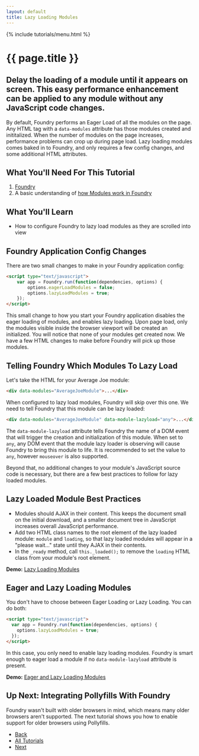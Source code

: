 ```yaml
---
layout: default
title: Lazy Loading Modules
---
```


{% include tutorials/menu.html %}

# {{ page.title }}

<h2 class="intro">
	Delay the loading of a module until it appears on screen. This easy
	performance enhancement can be applied to any module without any JavaScript
	code changes.
</h2>

By default, Foundry performs an Eager Load of all the modules on the page. Any
HTML tag with a `data-modules` attribute has those modules created and
inititalized. When the number of modules on the page increases, performance
problems can crop up during page load. Lazy loading modules comes baked in to
Foundry, and only requires a few config changes, and some additional HTML
attributes.

## What You'll Need For This Tutorial

1. [Foundry](/downloads.html)
2. A basic understanding of [how Modules work in Foundry](/tutorials/introduction-to-modules.html)

## What You'll Learn

- How to configure Foundry to lazy load modules as they are scrolled into view

## Foundry Application Config Changes

There are two small changes to make in your Foundry application config:

```html
<script type="text/javascript">
	var app = Foundry.run(function(dependencies, options) {
		options.eagerLoadModules = false;
		options.lazyLoadModules = true;
	});
</script>
```

This small change to how you start your Foundry application disables the eager
loading of modules, and enables lazy loading. Upon page load, only the modules
visible inside the browser viewport will be created an initialized. You will
notice that none of your modules get created now. We have a few HTML changes to
make before Foundry will pick up those modules.

## Telling Foundry Which Modules To Lazy Load

Let's take the HTML for your Average Joe module:

```html
<div data-modules="AverageJoeModule">...</div>
```

When configured to lazy load modules, Foundry will skip over this one. We need
to tell Foundry that this module can be lazy loaded:

```html
<div data-modules="AverageJoeModule" data-module-lazyload="any">...</div>
```

The `data-module-lazyload` attribute tells Foundry the name of a DOM event that
will trigger the creation and initialization of this module. When set to `any`,
any DOM event that the module lazy loader is observing will cause Foundry to
bring this module to life. It is recommended to set the value to `any`, however
`mouseover` is also supported.

Beyond that, no additional changes to your module's JavaScript source code is
necessary, but there are a few best practices to follow for lazy loaded modules.

## Lazy Loaded Module Best Practices

- Modules should AJAX in their content. This keeps the document small on the
  initial download, and a smaller document tree in JavaScript increases overall
  JavaScript performance.
- Add two HTML class names to the root element of the lazy loaded module:
  `module` and `loading`, so that lazy loaded modules will appear in a "please
  wait..." state until they AJAX in their contents.
- In the `_ready` method, call `this._loaded();` to remove the `loading` HTML
  class from your module's root element.

__Demo:__ [Lazy Loading Modules](/tutorials/examples/lazy-loading-modules/)

## Eager and Lazy Loading Modules

You don't have to choose between Eager Loading or Lazy Loading. You can do both:

```html
<script type="text/javascript">
  var app = Foundry.run(function(dependencies, options) {
    options.lazyLoadModules = true;
  });
</script>
```

In this case, you only need to enable lazy loading modules. Foundry is smart
enough to eager load a module if no `data-module-lazyload` attribute is present.

__Demo:__ [Eager and Lazy Loading Modules](http://localhost:4000/tutorials/examples/lazy-loading-modules/eager-and-lazy-loading.html)

## Up Next: Integrating Pollyfills With Foundry

Foundry wasn't built with older browsers in mind, which means many older
browsers aren't supported. The next tutorial shows you how to enable support for
older browsers using Pollyfills.

<ul class="pagination">
    <li class="pagination-back"><a href="/tutorials/responsive-modules.html" title="Back: Responsive Modules Using CSS3 Media Queries">Back</a></li>
    <li class="pagination-up"><a href="/tutorials/">All Tutorials</a></li>
    <li class="pagination-next"><a href="/tutorials/integrating-pollyfills.html" title="Next: Integrating Pollyfills With Foundry">Next</a></li>
</ul>
